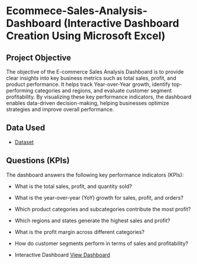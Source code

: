 # Ecommece-Sales-Analysis-Dashboard (Interactive Dashboard Creation Using Microsoft Excel)
## Project Objective
The objective of the E-commerce Sales Analysis Dashboard is to provide clear insights into key business metrics such as total sales, profit, and product performance. It helps track Year-over-Year growth, identify top-performing categories and regions, and evaluate customer segment profitability. By visualizing these key performance indicators, the dashboard enables data-driven decision-making, helping businesses optimize strategies and improve overall performance.
## Data Used
- <a href="https://github.com/Sehrish-25/ecommerce-sales-analysis-dashboard/blob/main/Ecommerce%20Sales%20Analysis.xlsx">Dataset</a>
## Questions (KPIs)
The dashboard answers the following key performance indicators (KPIs):
- What is the total sales, profit, and quantity sold?
- What is the year-over-year (YoY) growth for sales, profit, and orders?
- Which product categories and subcategories contribute the most profit?
- Which regions and states generate the highest sales and profit?
- What is the profit margin across different categories?
- How do customer segments perform in terms of sales and profitability?

- Interactive Dashboard <a href="https://github.com/Sehrish-25/ecommerce-sales-analysis-dashboard/blob/main/ecommerce%20sales%20dashboard.png">View Dashboard</a>
